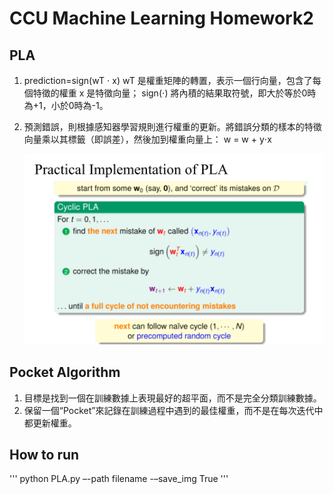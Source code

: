 # CCU Machine Learning Homework2

## PLA
1. prediction=sign(wT ⋅ x)
    wT 是權重矩陣的轉置，表示一個行向量，包含了每個特徵的權重
    x 是特徵向量；
    sign(⋅) 將內積的結果取符號，即大於等於0時為+1，小於0時為-1。

2. 預測錯誤，則根據感知器學習規則進行權重的更新。將錯誤分類的樣本的特徵向量乘以其標籤（即誤差），然後加到權重向量上：
    w = w + y⋅x
   
    ![loss](PIC/PIC1.png)

## Pocket Algorithm
1. 目標是找到一個在訓練數據上表現最好的超平面，而不是完全分類訓練數據。
2. 保留一個“Pocket”來記錄在訓練過程中遇到的最佳權重，而不是在每次迭代中都更新權重。

## How to run
'''
python PLA.py –-path filename -–save_img True 
'''

